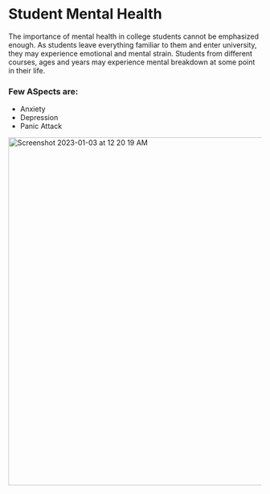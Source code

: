 # Student Mental Health
The importance of mental health in college students cannot be emphasized enough. As students leave everything familiar to them and enter university, they may experience emotional and mental strain. Students from different courses, ages and years may experience mental breakdown at some point in their life.
### Few ASpects are:
- Anxiety
- Depression
- Panic Attack

<img width="691" alt="Screenshot 2023-01-03 at 12 20 19 AM" src="https://user-images.githubusercontent.com/76906632/210269324-c6822da9-269a-477b-9c08-62d45bca24b7.png">
